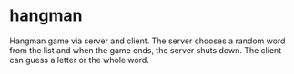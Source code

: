 # hangman
 Hangman game via server and client. The server chooses a random word from the list and when the game ends, the server shuts down. The client can guess a letter or the whole word.
